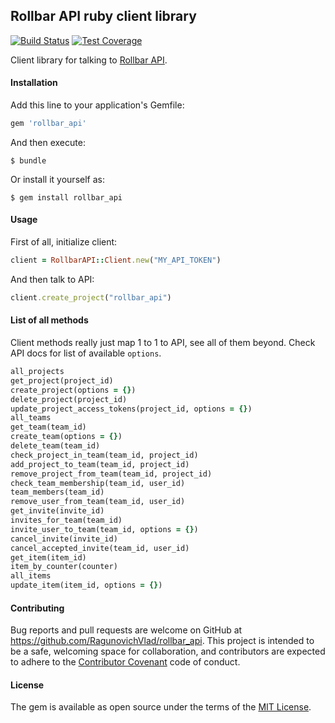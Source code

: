 ## Rollbar API ruby client library

[![Build Status](https://magnum.travis-ci.com/RagunovichVlad/rollbar_api.svg?token=sSGGAcKAtBywfMyZUSP2&branch=master)](https://magnum.travis-ci.com/RagunovichVlad/rollbar_api)
[![Test Coverage](https://codeclimate.com/repos/55c7b0666956804520006d34/badges/b2b37277e90562966c10/coverage.svg)](https://codeclimate.com/repos/55c7b0666956804520006d34/coverage)

Client library for talking to [Rollbar API](https://rollbar.com/docs/api_overview/).

#### Installation

Add this line to your application's Gemfile:

```ruby
gem 'rollbar_api'
```

And then execute:

    $ bundle

Or install it yourself as:

    $ gem install rollbar_api

#### Usage

First of all, initialize client:

```ruby
client = RollbarAPI::Client.new("MY_API_TOKEN")
```

And then talk to API:

```ruby
client.create_project("rollbar_api")
```

#### List of all methods

Client methods really just map 1 to 1 to API, see all of them beyond. Check API docs for list of available `options`.

```ruby
all_projects
get_project(project_id)
create_project(options = {})
delete_project(project_id)
update_project_access_tokens(project_id, options = {})
all_teams
get_team(team_id)
create_team(options = {})
delete_team(team_id)
check_project_in_team(team_id, project_id)
add_project_to_team(team_id, project_id)
remove_project_from_team(team_id, project_id)
check_team_membership(team_id, user_id)
team_members(team_id)
remove_user_from_team(team_id, user_id)
get_invite(invite_id)
invites_for_team(team_id)
invite_user_to_team(team_id, options = {})
cancel_invite(invite_id)
cancel_accepted_invite(team_id, user_id)
get_item(item_id)
item_by_counter(counter)
all_items
update_item(item_id, options = {})
```

#### Contributing

Bug reports and pull requests are welcome on GitHub at https://github.com/RagunovichVlad/rollbar_api. This project is intended to be a safe, welcoming space for collaboration, and contributors are expected to adhere to the [Contributor Covenant](contributor-covenant.org) code of conduct.


#### License

The gem is available as open source under the terms of the [MIT License](http://opensource.org/licenses/MIT).

